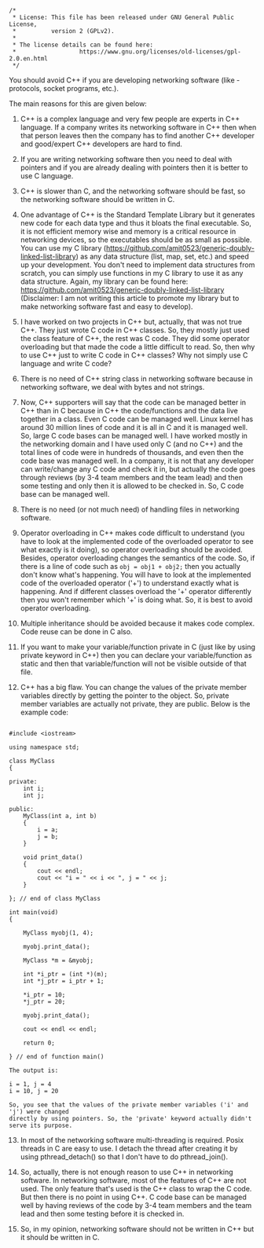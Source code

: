 
```
/*
 * License: This file has been released under GNU General Public License,
 *          version 2 (GPLv2).
 *
 * The license details can be found here:
 *                  https://www.gnu.org/licenses/old-licenses/gpl-2.0.en.html
 */
```

You should avoid C++ if you are developing networking software (like - protocols, socket programs, etc.).

The main reasons for this are given below:

1. C++ is a complex language and very few people are experts in C++ language. If a company writes its networking software in C++ then when that person leaves then the company has to find another C++ developer and good/expert C++ developers are hard to find.

2. If you are writing networking software then you need to deal with pointers and if you are already dealing with pointers then it is better to use C language.

3. C++ is slower than C, and the networking software should be fast, so the networking software should be written in C.

4. One advantage of C++ is the Standard Template Library but it generates new code for each data type and thus it bloats the final executable. So, it is not efficient memory wise and memory is a critical resource in networking devices, so the executables should be as small as possible. You can use my C library (https://github.com/amit0523/generic-doubly-linked-list-library) as any data structure (list, map, set, etc.) and speed up your development. You don't need to implement data structures from scratch, you can simply use functions in my C library to use it as any data structure. Again, my library can be found here: https://github.com/amit0523/generic-doubly-linked-list-library (Disclaimer: I am not writing this article to promote my library but to make networking software fast and easy to develop).

5. I have worked on two projects in C++ but, actually, that was not true C++. They just wrote C code in C++ classes. So, they mostly just used the class feature of C++, the rest was C code. They did some operator overloading but that made the code a little difficult to read. So, then why to use C++ just to write C code in C++ classes? Why not simply use C language and write C code?

6. There is no need of C++ string class in networking software because in networking software, we deal with bytes and not strings.

7. Now, C++ supporters will say that the code can be managed better in C++ than in C because in C++ the code/functions and the data live together in a class. Even C code can be managed well. Linux kernel has around 30 million lines of code and it is all in C and it is managed well. So, large C code bases can be managed well. I have worked mostly in the networking domain and I have used only C (and no C++) and the total lines of code were in hundreds of thousands, and even then the code base was managed well. In a company, it is not that any developer can write/change any C code and check it in, but actually the code goes through reviews (by 3-4 team members and the team lead) and then some testing and only then it is allowed to be checked in. So, C code base can be managed well.

8. There is no need (or not much need) of handling files in networking software.

9. Operator overloading in C++ makes code difficult to understand (you have to look at the implemented code of the overloaded operator to see what exactly is it doing), so operator overloading should be avoided. Besides, operator overloading changes the semantics of the code. So, if there is a line of code such as ```obj = obj1 + obj2;``` then you actually don't know what's happening. You will have to look at the implemented code of the overloaded operator ('+') to understand exactly what is happening. And if different classes overload the '+' operator differently then you won't remember which '+' is doing what. So, it is best to avoid operator overloading.

10. Multiple inheritance should be avoided because it makes code complex. Code reuse can be done in C also.

11. If you want to make your variable/function private in C (just like by using private keyword in C++) then you can declare your variable/function as static and then that variable/function will not be visible outside of that file.

12. C++ has a big flaw. You can change the values of the private member variables directly by getting the pointer to the object. So, private member variables are actually not private, they are public. Below is the example code:
```

#include <iostream>

using namespace std;

class MyClass
{

private:
    int i;
    int j;

public:
    MyClass(int a, int b)
    {
        i = a;
        j = b;
    }

    void print_data()
    {
        cout << endl;
        cout << "i = " << i << ", j = " << j;
    }

}; // end of class MyClass

int main(void)
{

    MyClass myobj(1, 4);

    myobj.print_data();

    MyClass *m = &myobj;
    
    int *i_ptr = (int *)(m);
    int *j_ptr = i_ptr + 1;

    *i_ptr = 10;
    *j_ptr = 20;

    myobj.print_data();

    cout << endl << endl;

    return 0;

} // end of function main()

The output is:

i = 1, j = 4
i = 10, j = 20

So, you see that the values of the private member variables ('i' and 'j') were changed
directly by using pointers. So, the 'private' keyword actually didn't serve its purpose.

```

13. In most of the networking software multi-threading is required. Posix threads in C are easy to use. I detach the thread after creating it by using pthread_detach() so that I don't have to do pthread_join().

14. So, actually, there is not enough reason to use C++ in networking software. In networking software, most of the features of C++ are not used. The only feature that's used is the C++ class to wrap the C code. But then there is no point in using C++. C code base can be managed well by having reviews of the code by 3-4 team members and the team lead and then some testing before it is checked in.

15. So, in my opinion, networking software should not be written in C++ but it should be written in C.
